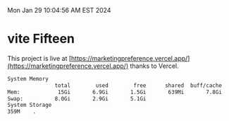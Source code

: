 Mon Jan 29 10:04:56 AM EST 2024

# vite Fifteen


This project is live at [https://marketingpreference.vercel.app/](https://marketingpreference.vercel.app/) thanks to Vercel.

```bash
System Memory
               total        used        free      shared  buff/cache   available
Mem:            15Gi       6.9Gi       1.5Gi       639Mi       7.8Gi       8.4Gi
Swap:          8.0Gi       2.9Gi       5.1Gi
System Storage
359M	.

